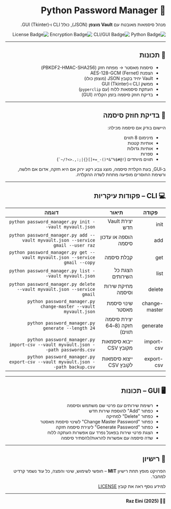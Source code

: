 <div dir="rtl">

  <h1>🔐 Python Password Manager</h1>

  <p>
    מנהל סיסמאות מאובטח עם <strong>Vault מוצפן</strong> (JSON), כולל CLI ו‑GUI (Tkinter).
  </p>

  <p align="right">
    <img src="https://img.shields.io/badge/Python-100%25-blue?logo=python" alt="Python Badge">
    <img src="https://img.shields.io/badge/CLI-GUI-lightgrey" alt="CLI/GUI Badge">
    <img src="https://img.shields.io/badge/Encryption-AES-red" alt="Encryption Badge">
    <img src="https://img.shields.io/badge/License-MIT-blue" alt="License Badge">
  </p>

  <hr>

  <h2>🚀 תכונות</h2>
  <ul>
    <li>סיסמת מאסטר → מפתח חזק (PBKDF2-HMAC-SHA256)</li>
    <li>הצפנת AES-128-GCM (Fernet)</li>
    <li>Vault יחיד בקובץ JSON (מוצפן כולו)</li>
    <li>ממשק CLI ו‑GUI (Tkinter)</li>
    <li>העתקת סיסמאות ללוח (עם <code>pyperclip</code>)</li>
    <li>בדיקת חוזק סיסמה בזמן הקלדה (GUI)</li>
  </ul>

  <hr>

  <h2>💪 בדיקת חוזק סיסמה</h2>
  <p>היישום בודק אם סיסמה מכילה:</p>
  <ul>
    <li>מינימום 8 תווים</li>
    <li>אותיות קטנות</li>
    <li>אותיות גדולות</li>
    <li>ספרות</li>
    <li>תווים מיוחדים (<code>!@#$%^&*()-_=+[]{}|;:,.&lt;&gt;?/~`</code>)</li>
  </ul>
  <p>ב‑GUI, בעת הקלדת סיסמה, מוצג צבע רקע ירוק אם היא חזקה, אדום אם חלשה, ורשימת החוסרים מופיעה מתחת לשדה ההקלדה.</p>

  <hr>

  <h2>💻 CLI – פקודות עיקריות</h2>
  <table>
    <thead>
      <tr>
        <th>פקודה</th>
        <th>תיאור</th>
        <th>דוגמה</th>
      </tr>
    </thead>
    <tbody>
      <tr><td>init</td><td>יצירת Vault חדש</td><td><code>python password_manager.py init --vault myvault.json</code></td></tr>
      <tr><td>add</td><td>הוספה או עדכון סיסמה</td><td><code>python password_manager.py add --vault myvault.json --service gmail --user raz</code></td></tr>
      <tr><td>get</td><td>קבלת סיסמה</td><td><code>python password_manager.py get --vault myvault.json --service gmail --copy</code></td></tr>
      <tr><td>list</td><td>הצגת כל השירותים</td><td><code>python password_manager.py list --vault myvault.json</code></td></tr>
      <tr><td>delete</td><td>מחיקת שירות וסיסמה</td><td><code>python password_manager.py delete --vault myvault.json --service gmail</code></td></tr>
      <tr><td>change-master</td><td>שינוי סיסמת מאסטר</td><td><code>python password_manager.py change-master --vault myvault.json</code></td></tr>
      <tr><td>generate</td><td>יצירת סיסמה חזקה (8–64 תווים)</td><td><code>python password_manager.py generate --length 24</code></td></tr>
      <tr><td>import-csv</td><td>ייבוא סיסמאות מקובץ CSV</td><td><code>python password_manager.py import-csv --vault myvault.json --path passwords.csv</code></td></tr>
      <tr><td>export-csv</td><td>ייצוא סיסמאות לקובץ CSV</td><td><code>python password_manager.py export-csv --vault myvault.json --path backup.csv</code></td></tr>
    </tbody>
  </table>

  <hr>

  <h2>🖥️ GUI – תכונות</h2>
  <ul>
    <li>רשימת שירותים עם פרטי שם משתמש וסיסמה</li>
    <li>כפתור "Add" להוספת שירות חדש</li>
    <li>כפתור "Delete" למחיקה</li>
    <li>כפתור "Change Master Password" לשינוי סיסמת מאסטר</li>
    <li>כפתור "Generate Password" ליצירת סיסמה חזקה</li>
    <li>הצגת פרטי שירות בפאנל נפרד עם אפשרות העתקה ללוח</li>
    <li>שדה סיסמה עם אפשרות להראות/להסתיר סיסמה</li>
  </ul>

  <hr>

  <h2>📄 רישיון</h2>
  <p>
    הפרויקט מופץ תחת רישיון <strong>MIT</strong> – חופשי לשימוש, שינוי והפצה, כל עוד נשמר קרדיט למחבר.
  </p>
  <p>למידע נוסף ראה את קובץ <a href="LICENSE">LICENSE</a></p>

  <hr>

  <p><strong>👨‍💻 Raz Eini (2025)</strong></p>

</div>
